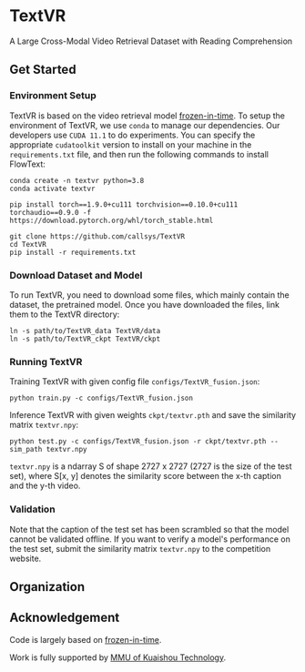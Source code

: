 # TextVR
 A Large Cross-Modal Video Retrieval Dataset with Reading Comprehension

## Get Started
 ### Environment Setup
 TextVR is based on the video retrieval model [frozen-in-time](https://github.com/m-bain/frozen-in-time). To setup the environment of TextVR, we use `conda` to manage our dependencies. Our developers use `CUDA 11.1` to do experiments. You can specify the appropriate `cudatoolkit` version to install on your machine in the `requirements.txt` file, and then run the following commands to install FlowText:
 ```
conda create -n textvr python=3.8
conda activate textvr

pip install torch==1.9.0+cu111 torchvision==0.10.0+cu111 torchaudio==0.9.0 -f https://download.pytorch.org/whl/torch_stable.html

git clone https://github.com/callsys/TextVR
cd TextVR
pip install -r requirements.txt
 ```
### Download Dataset and Model
To run TextVR, you need to download some files, which mainly contain the dataset, the pretrained model. Once you have downloaded the files, link them to the TextVR directory:
```
ln -s path/to/TextVR_data TextVR/data
ln -s path/to/TextVR_ckpt TextVR/ckpt
```
### Running TextVR
Training TextVR with given config file `configs/TextVR_fusion.json`:
```
python train.py -c configs/TextVR_fusion.json
```
Inference TextVR with given weights `ckpt/textvr.pth` and save the similarity matrix `textvr.npy`:
```
python test.py -c configs/TextVR_fusion.json -r ckpt/textvr.pth --sim_path textvr.npy
```
`textvr.npy` is a ndarray S of shape 2727 x 2727 (2727 is the size of the test set), where S[x, y] denotes the similarity score between the x-th caption and the y-th video. 

### Validation 
Note that the caption of the test set has been scrambled so that the model cannot be validated offline. If you want to verify a model's performance on the test set, submit the similarity matrix `textvr.npy` to the competition website.

## Organization

## Acknowledgement
Code is largely based on [frozen-in-time](https://github.com/m-bain/frozen-in-time).

Work is fully supported by [MMU of Kuaishou Technology](https://www.kuaishou.com/en).
